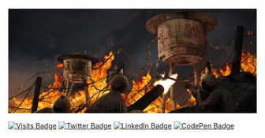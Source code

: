 [![Eric's GitHub Banner](./.assets/the_trench.jpg)](https://ericgoebelbecker.com)

[![Visits Badge](https://badges.pufler.dev/visits/egoebelbecker/egoebebecker)](https://ericgoebelbecker.com)
[![Twitter Badge](https://img.shields.io/badge/Twitter-Profile-informational?style=flat&logo=twitter&logoColor=white&color=1CA2F1)](https://twitter.com/egoebelbecker)
[![LinkedIn Badge](https://img.shields.io/badge/LinkedIn-Profile-informational?style=flat&logo=linkedin&logoColor=white&color=0D76A8)](https://www.linkedin.com/in/egoebebecker/)
[![CodePen Badge](https://img.shields.io/badge/CodePen-Profile-informational?style=flat&logo=codepen&logoColor=white&color=black)](https://codepen.io/egoebelbecker)

